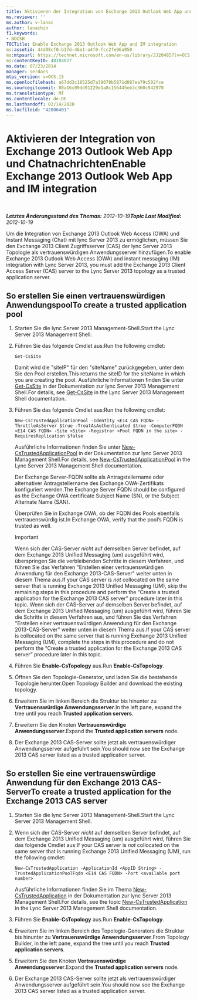```yaml
---
title: Aktivieren der Integration von Exchange 2013 Outlook Web App und Chatnachrichten
ms.reviewer: ''
ms.author: v-lanac
author: lanachin
f1.keywords:
- NOCSH
TOCTitle: Enable Exchange 2013 Outlook Web App and IM integration
ms:assetid: 44d08cf0-b17d-46e1-a4f0-fcc2fe96a958
ms:mtpsurl: https://technet.microsoft.com/en-us/library/JJ204857(v=OCS.15)
ms:contentKeyID: 48184027
ms.date: 07/23/2014
manager: serdars
mtps_version: v=OCS.15
ms.openlocfilehash: a67dd3c18525d7a39678b5871d087ea79c502fce
ms.sourcegitcommit: 88a16c09dd91229e1a8c156445eb3c360c942978
ms.translationtype: MT
ms.contentlocale: de-DE
ms.lasthandoff: 02/14/2020
ms.locfileid: "42006401"
---
```

<div data-xmlns="http://www.w3.org/1999/xhtml">

<div class="topic" data-xmlns="http://www.w3.org/1999/xhtml" data-msxsl="urn:schemas-microsoft-com:xslt" data-cs="http://msdn.microsoft.com/">

<div data-asp="http://msdn2.microsoft.com/asp">

# <a name="enable-exchange-2013-outlook-web-app-and-im-integration"></a><span data-ttu-id="2eddc-102">Aktivieren der Integration von Exchange 2013 Outlook Web App und Chatnachrichten</span><span class="sxs-lookup"><span data-stu-id="2eddc-102">Enable Exchange 2013 Outlook Web App and IM integration</span></span>

</div>

<div id="mainSection">

<div id="mainBody">

<span> </span>

<span data-ttu-id="2eddc-103">_**Letztes Änderungsstand des Themas:** 2012-10-19_</span><span class="sxs-lookup"><span data-stu-id="2eddc-103">_**Topic Last Modified:** 2012-10-19_</span></span>

<span data-ttu-id="2eddc-104">Um die Integration von Exchange 2013 Outlook Web Access (OWA) und Instant Messaging (Chat) mit lync Server 2013 zu ermöglichen, müssen Sie den Exchange 2013 Client Zugriffsserver (CAS) der lync Server 2013 Topologie als vertrauenswürdigen Anwendungsserver hinzufügen.</span><span class="sxs-lookup"><span data-stu-id="2eddc-104">To enable Exchange 2013 Outlook Web Access (OWA) and instant messaging (IM) integration with Lync Server 2013, you must add the Exchange 2013 Client Access Server (CAS) server to the Lync Server 2013 topology as a trusted application server.</span></span>

<div>

## <a name="to-create-a-trusted-application-pool"></a><span data-ttu-id="2eddc-105">So erstellen Sie einen vertrauenswürdigen Anwendungspool</span><span class="sxs-lookup"><span data-stu-id="2eddc-105">To create a trusted application pool</span></span>

1.  <span data-ttu-id="2eddc-106">Starten Sie die lync Server 2013 Management-Shell.</span><span class="sxs-lookup"><span data-stu-id="2eddc-106">Start the Lync Server 2013 Management Shell.</span></span>

2.  <span data-ttu-id="2eddc-107">Führen Sie das folgende Cmdlet aus:</span><span class="sxs-lookup"><span data-stu-id="2eddc-107">Run the following cmdlet:</span></span>
    
        Get-CsSite
    
    <span data-ttu-id="2eddc-108">Damit wird die "siteIP" für den "siteName" zurückgegeben, unter dem Sie den Pool erstellen.</span><span class="sxs-lookup"><span data-stu-id="2eddc-108">This returns the siteID for the siteName in which you are creating the pool.</span></span> <span data-ttu-id="2eddc-109">Ausführliche Informationen finden Sie unter [Get-CsSite](https://docs.microsoft.com/powershell/module/skype/Get-CsSite) in der Dokumentation zur lync Server 2013 Management Shell.</span><span class="sxs-lookup"><span data-stu-id="2eddc-109">For details, see [Get-CsSite](https://docs.microsoft.com/powershell/module/skype/Get-CsSite) in the Lync Server 2013 Management Shell documentation.</span></span>

3.  <span data-ttu-id="2eddc-110">Führen Sie das folgende Cmdlet aus:</span><span class="sxs-lookup"><span data-stu-id="2eddc-110">Run the following cmdlet:</span></span>
    
        New-CsTrustedApplicationPool -Identity <E14 CAS FQDN> -ThrottleAsServer $true -TreatAsAuthenticated $true -ComputerFQDN <E14 CAS FQDN> -Site <Site> -Registrar <Pool FQDN in the site> -RequiresReplication $false
    
    <span data-ttu-id="2eddc-111">Ausführliche Informationen finden Sie unter [New-CsTrustedApplicationPool](https://docs.microsoft.com/powershell/module/skype/New-CsTrustedApplicationPool) in der Dokumentation zur lync Server 2013 Management Shell.</span><span class="sxs-lookup"><span data-stu-id="2eddc-111">For details, see [New-CsTrustedApplicationPool](https://docs.microsoft.com/powershell/module/skype/New-CsTrustedApplicationPool) in the Lync Server 2013 Management Shell documentation.</span></span>
    
    <span data-ttu-id="2eddc-112">Der Exchange Server-FQDN sollte als Antragstellername oder alternativer Antragstellername des Exchange OWA-Zertifikats konfiguriert werden.</span><span class="sxs-lookup"><span data-stu-id="2eddc-112">The Exchange Server FQDN should be configured as the Exchange OWA certificate Subject Name (SN), or the Subject Alternate Name (SAN).</span></span>
    
    <span data-ttu-id="2eddc-113">Überprüfen Sie in Exchange OWA, ob der FQDN des Pools ebenfalls vertrauenswürdig ist.</span><span class="sxs-lookup"><span data-stu-id="2eddc-113">In Exchange OWA, verify that the pool’s FQDN is trusted as well.</span></span>
    
    <div>
    

    > [!IMPORTANT]  
    > <span data-ttu-id="2eddc-114">Wenn sich der CAS-Server <EM>nicht</EM> auf demselben Server befindet, auf dem Exchange 2013 Unified Messaging (um) ausgeführt wird, überspringen Sie die verbleibenden Schritte in diesem Verfahren, und führen Sie das Verfahren "Erstellen einer vertrauenswürdigen Anwendung für den Exchange 2013-CAS-Server" weiter unten in diesem Thema aus.</span><span class="sxs-lookup"><span data-stu-id="2eddc-114">If your CAS server is <EM>not</EM> collocated on the same server that is running Exchange 2013 Unified Messaging (UM), skip the remaining steps in this procedure and perform the “Create a trusted application for the Exchange 2013 CAS server” procedure later in this topic.</span></span> <span data-ttu-id="2eddc-115">Wenn sich der CAS-Server auf demselben Server befindet, auf dem Exchange 2013 Unified Messaging (um) ausgeführt wird, führen Sie die Schritte in diesem Verfahren aus, und führen Sie das Verfahren "Erstellen einer vertrauenswürdigen Anwendung für den Exchange 2013-CAS-Server" weiter unten in diesem Thema aus.</span><span class="sxs-lookup"><span data-stu-id="2eddc-115">If your CAS server is collocated on the same server that is running Exchange 2013 Unified Messaging (UM), complete the steps in this procedure and do not perform the “Create a trusted application for the Exchange 2013 CAS server” procedure later in this topic.</span></span>

    
    </div>

4.  <span data-ttu-id="2eddc-116">Führen Sie **Enable-CsTopology** aus.</span><span class="sxs-lookup"><span data-stu-id="2eddc-116">Run **Enable-CsTopology**.</span></span>

5.  <span data-ttu-id="2eddc-117">Öffnen Sie den Topologie-Generator, und laden Sie die bestehende Topologie herunter.</span><span class="sxs-lookup"><span data-stu-id="2eddc-117">Open Topology Builder and download the existing topology.</span></span>

6.  <span data-ttu-id="2eddc-118">Erweitern Sie im linken Bereich die Struktur bis hinunter zu **Vertrauenswürdige Anwendungsserver**.</span><span class="sxs-lookup"><span data-stu-id="2eddc-118">In the left pane, expand the tree until you reach **Trusted application servers**.</span></span>

7.  <span data-ttu-id="2eddc-119">Erweitern Sie den Knoten **Vertrauenswürdige Anwendungsserver**.</span><span class="sxs-lookup"><span data-stu-id="2eddc-119">Expand the **Trusted application servers** node.</span></span>

8.  <span data-ttu-id="2eddc-120">Der Exchange 2013 CAS-Server sollte jetzt als vertrauenswürdiger Anwendungsserver aufgeführt sein.</span><span class="sxs-lookup"><span data-stu-id="2eddc-120">You should now see the Exchange 2013 CAS server listed as a trusted application server.</span></span>

</div>

<div>

## <a name="to-create-a-trusted-application-for-the-exchange-2013-cas-server"></a><span data-ttu-id="2eddc-121">So erstellen Sie eine vertrauenswürdige Anwendung für den Exchange 2013 CAS-Server</span><span class="sxs-lookup"><span data-stu-id="2eddc-121">To create a trusted application for the Exchange 2013 CAS server</span></span>

1.  <span data-ttu-id="2eddc-122">Starten Sie die lync Server 2013 Management-Shell.</span><span class="sxs-lookup"><span data-stu-id="2eddc-122">Start the Lync Server 2013 Management Shell.</span></span>

2.  <span data-ttu-id="2eddc-123">Wenn sich der CAS-Server *nicht* auf demselben Server befindet, auf dem Exchange 2013 Unified Messaging (um) ausgeführt wird, führen Sie das folgende Cmdlet aus:</span><span class="sxs-lookup"><span data-stu-id="2eddc-123">If your CAS server is *not* collocated on the same server that is running Exchange 2013 Unified Messaging (UM), run the following cmdlet:</span></span>
    
        New-CsTrustedApplication -ApplicationId <AppID String> -TrustedApplicationPoolFqdn <E14 CAS FQDN> -Port <available port number>
    
    <span data-ttu-id="2eddc-124">Ausführliche Informationen finden Sie im Thema [New-CsTrustedApplication](https://docs.microsoft.com/powershell/module/skype/New-CsTrustedApplication) in der Dokumentation zur lync Server 2013 Management Shell.</span><span class="sxs-lookup"><span data-stu-id="2eddc-124">For details, see the topic [New-CsTrustedApplication](https://docs.microsoft.com/powershell/module/skype/New-CsTrustedApplication) in the Lync Server 2013 Management Shell documentation.</span></span>

3.  <span data-ttu-id="2eddc-125">Führen Sie **Enable-CsTopology** aus.</span><span class="sxs-lookup"><span data-stu-id="2eddc-125">Run **Enable-CsTopology**.</span></span>

4.  <span data-ttu-id="2eddc-126">Erweitern Sie im linken Bereich des Topologie-Generators die Struktur bis hinunter zu **Vertrauenswürdige Anwendungsserver**.</span><span class="sxs-lookup"><span data-stu-id="2eddc-126">From Topology Builder, in the left pane, expand the tree until you reach **Trusted application servers**.</span></span>

5.  <span data-ttu-id="2eddc-127">Erweitern Sie den Knoten **Vertrauenswürdige Anwendungsserver**.</span><span class="sxs-lookup"><span data-stu-id="2eddc-127">Expand the **Trusted application servers** node.</span></span>

6.  <span data-ttu-id="2eddc-128">Der Exchange 2013 CAS-Server sollte jetzt als vertrauenswürdiger Anwendungsserver aufgeführt sein.</span><span class="sxs-lookup"><span data-stu-id="2eddc-128">You should now see the Exchange 2013 CAS server listed as a trusted application server.</span></span>

</div>

</div>

<span> </span>

</div>

</div>

</div>

